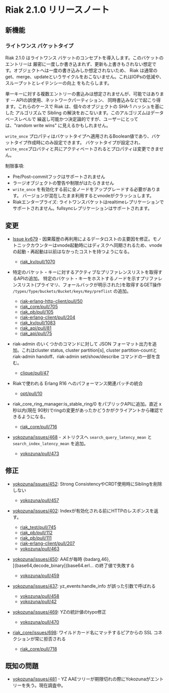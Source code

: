 # Riak 2.1.0 リリースノート

## 新機能

### ライトワンス バケットタイプ

Riak 2.1.0 はライトワンス バケットのコンセプトを導入します。このバケットのエントリーは
厳密に一度しか書き込まれず、更新も上書きもされない想定です。オブジェクトへは一度の書き込みしか想定されないため、
Riak は通常の get、merge、updateというサイクルをおこないません。これはIOPsの低減や、スループットとレイテンシーの向上
をもたらします。

単一キーに対する複数エントリーの書込みは想定されませんが、可能ではあります -- APIの誤使用、ネットワークパーティション、
同時書込みなどで起こり得ます。これらのケースで Riak は、個々のオブジェクトの SHA-1 ハッシュを基にした
アルゴリズムで Sibling の解決をおこないます。このアルゴリズムはデータベースレベルで
繰返し可能かつ決定論的ですが、ユーザーにとっては、"random write wins" に見えるかもしれません。

`write_once` プロパティはバケットタイプへ適用されるBoolean値であり、バケットタイプ作成時にのみ設定できます。
バケットタイプが設定され、`write_once`プロバティと共にアクティベートされるとプロパティは変更できません。

制限事項:

 * Pre/Post-commitフックはサポートされません
 * ラージオブジェクトの警告や制限がはたらきません
 * `write_once` を有効化する前に全ノードをアップグレードする必要があります。 バージョンが混在したまま利用するとvnodeがクラッシュします。
 * Riakエンタープライズ: ライトワンスバケットはrealtimeレプリケーションでサポートされません。fullsyncレプリケーションはサポートされます。

## 変更

* [Issue kv679](https://github.com/basho/riak_kv/issues/679) - 因果履歴の再利用によるデータロストの主要因を修正。モノトニックカウンターはvnode起動時にはディスクへ同期されるため、vnodeの起動・再起動は以前はなかったコストを持つようになる。
  * [riak_kv/pull/1070](https://github.com/basho/riak_kv/pull/1070)


* 特定のバケット・キーに対するアクティブなプリファレンスリストを取得するAPIの追加。
特定のバケット・キーをホストするノードを示すプリファレンスリスト(プライマリ、フォールバックが明示された)を取得するGET操作 `/types/Type/buckets/Bucket/keys/Key/preflist` の追加。
  * [riak-erlang-http-client/pull/50](https://github.com/basho/riak-erlang-http-client/pull/50)
  * [riak_core/pull/705](https://github.com/basho/riak_core/pull/705)
  * [riak_pb/pull/105](https://github.com/basho/riak_pb/pull/105)
  * [riak-erlang-client/pull/204](https://github.com/basho/riak-erlang-client/pull/204)
  * [riak_kv/pull/1083](https://github.com/basho/riak_kv/pull/1083)
  * [riak_api/pull/81](https://github.com/basho/riak_api/pull/81)
  * [riak_api/pull/75](https://github.com/basho/riak_api/pull/75)

* riak-admin のいくつかのコマンドに対して JSON フォーマット出力を追加。これはcluster status, cluster partition[s], cluster partition-countと riak-admin handoff、riak-admin set/show/describe コマンドの一部を含む。
  * [clique/pull/47](https://github.com/basho/clique/pull/47)

* Riakで使われる Erlang R16 へのパフォーマンス関連パッチの統合
  * [opt/pull/10](https://github.com/basho/otp/pull/10)

* riak_core_ring_manager:is_stable_ring/0 をパブリックAPIに追加。直近 x 秒以内(現在 90秒)でringの変更があったかどうかがクライアントから確認できるようになる。
  * [riak_core/pull/716](https://github.com/basho/riak_core/pull/716)

* [yokozuna/issues/468](https://github.com/basho/yokozuna/issues/468) - メトリクスへ `search_query_latency_mean` と `search_index_latency_mean` を追加。
  * [yokozuna/pull/473](https://github.com/basho/yokozuna/pull/473)

## 修正

* [yokozuna/issues/452](https://github.com/basho/yokozuna/issues/452):  Strong ConsistencyやCRDT使用時にSiblingを削除しない
  * [yokozuna/pull/457](https://github.com/basho/yokozuna/pull/457)

* [yokozuna/issues/402](https://github.com/basho/yokozuna/issues/402): Indexが有効化される前にHTTPのレスポンスを返す。
  * [riak_test/pull/745](https://github.com/basho/riak_test/pull/745)
  * [riak_pb/pull/112](https://github.com/basho/riak_pb/pull/112)
  * [riak_pb/pull/111](https://github.com/basho/riak_pb/pull/111)
  * [riak-erlang-client/pull/207](https://github.com/basho/riak-erlang-client/pull/207)
  * [yokozuna/pull/463](https://github.com/basho/yokozuna/pull/463)

* [yokozuna/issues/450](https://github.com/basho/yokozuna/issues/450): AAEが毎時 {badarg,46}, [{base64,decode_binary[{base64.erl… の終了値で失敗する
  * [yokozuna/pull/459](https://github.com/basho/yokozuna/pull/459)

* [yokozuna/issues/437](https://github.com/basho/yokozuna/issues/437): yz_events:handle_info が誤った引数で呼ばれる
  * [yokozuna/pull/458](https://github.com/basho/yokozuna/pull/458)
  * [yokozuna/pull/42](https://github.com/basho/yokozuna/pull/42)

* [yokozuna/issues/469](https://github.com/basho/yokozuna/issues/469): YZの統計値のtypo修正
  * [yokozuna/pull/470](https://github.com/basho/yokozuna/pull/470)

* [riak_core/issues/698](https://github.com/basho/riak_core/issues/698): ワイルドカード名にマッチするピアからの SSL コネクションが常に拒否される
  * [riak_core/pull/718](https://github.com/basho/riak_core/pull/718) 

## 既知の問題

* [yokozuna/issues/481](https://github.com/basho/yokozuna/issues/481) - YZ AAEツリーが期限切れの際にYokozunaがエントリーを失う。現在調査中。

